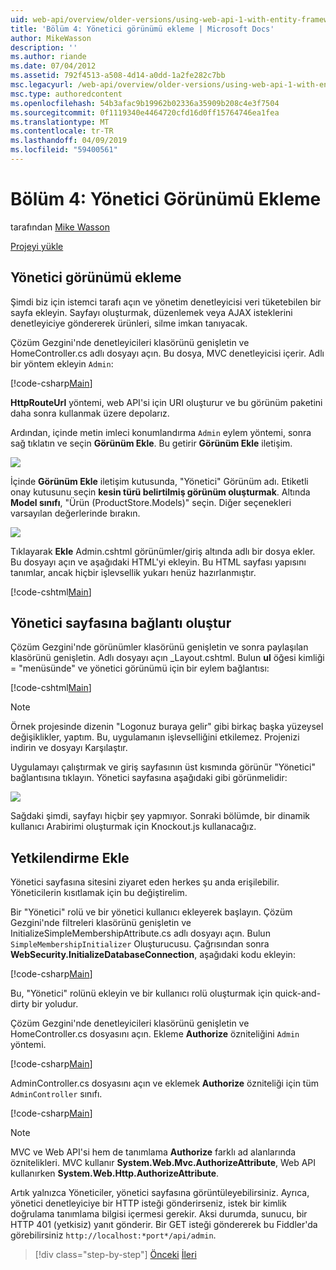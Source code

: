 ```yaml
---
uid: web-api/overview/older-versions/using-web-api-1-with-entity-framework-5/using-web-api-with-entity-framework-part-4
title: 'Bölüm 4: Yönetici görünümü ekleme | Microsoft Docs'
author: MikeWasson
description: ''
ms.author: riande
ms.date: 07/04/2012
ms.assetid: 792f4513-a508-4d14-a0dd-1a2fe282c7bb
msc.legacyurl: /web-api/overview/older-versions/using-web-api-1-with-entity-framework-5/using-web-api-with-entity-framework-part-4
msc.type: authoredcontent
ms.openlocfilehash: 54b3afac9b19962b02336a35909b208c4e3f7504
ms.sourcegitcommit: 0f1119340e4464720cfd16d0ff15764746ea1fea
ms.translationtype: MT
ms.contentlocale: tr-TR
ms.lasthandoff: 04/09/2019
ms.locfileid: "59400561"
---
```

# <a name="part-4-adding-an-admin-view"></a>Bölüm 4: Yönetici Görünümü Ekleme

tarafından [Mike Wasson](https://github.com/MikeWasson)

[Projeyi yükle](http://code.msdn.microsoft.com/ASP-NET-Web-API-with-afa30545)

## <a name="add-an-admin-view"></a>Yönetici görünümü ekleme

Şimdi biz için istemci tarafı açın ve yönetim denetleyicisi veri tüketebilen bir sayfa ekleyin. Sayfayı oluşturmak, düzenlemek veya AJAX isteklerini denetleyiciye göndererek ürünleri, silme imkan tanıyacak.

Çözüm Gezgini'nde denetleyicileri klasörünü genişletin ve HomeController.cs adlı dosyayı açın. Bu dosya, MVC denetleyicisi içerir. Adlı bir yöntem ekleyin `Admin`:

[!code-csharp[Main](using-web-api-with-entity-framework-part-4/samples/sample1.cs)]

**HttpRouteUrl** yöntemi, web API'si için URI oluşturur ve bu görünüm paketini daha sonra kullanmak üzere depolarız.

Ardından, içinde metin imleci konumlandırma `Admin` eylem yöntemi, sonra sağ tıklatın ve seçin **Görünüm Ekle**. Bu getirir **Görünüm Ekle** iletişim.

![](using-web-api-with-entity-framework-part-4/_static/image1.png)

İçinde **Görünüm Ekle** iletişim kutusunda, "Yönetici" Görünüm adı. Etiketli onay kutusunu seçin **kesin türü belirtilmiş görünüm oluşturmak**. Altında **Model sınıfı**, "Ürün (ProductStore.Models)" seçin. Diğer seçenekleri varsayılan değerlerinde bırakın.

![](using-web-api-with-entity-framework-part-4/_static/image2.png)

Tıklayarak **Ekle** Admin.cshtml görünümler/giriş altında adlı bir dosya ekler. Bu dosyayı açın ve aşağıdaki HTML'yi ekleyin. Bu HTML sayfası yapısını tanımlar, ancak hiçbir işlevsellik yukarı henüz hazırlanmıştır.

[!code-cshtml[Main](using-web-api-with-entity-framework-part-4/samples/sample2.cshtml)]

## <a name="create-a-link-to-the-admin-page"></a>Yönetici sayfasına bağlantı oluştur

Çözüm Gezgini'nde görünümler klasörünü genişletin ve sonra paylaşılan klasörünü genişletin. Adlı dosyayı açın \_Layout.cshtml. Bulun **ul** öğesi kimliği = "menüsünde" ve yönetici görünümü için bir eylem bağlantısı:

[!code-cshtml[Main](using-web-api-with-entity-framework-part-4/samples/sample3.cshtml)]

> [!NOTE]
> Örnek projesinde dizenin "Logonuz buraya gelir" gibi birkaç başka yüzeysel değişiklikler, yaptım. Bu, uygulamanın işlevselliğini etkilemez. Projenizi indirin ve dosyayı Karşılaştır.


Uygulamayı çalıştırmak ve giriş sayfasının üst kısmında görünür "Yönetici" bağlantısına tıklayın. Yönetici sayfasına aşağıdaki gibi görünmelidir:

![](using-web-api-with-entity-framework-part-4/_static/image3.png)

Sağdaki şimdi, sayfayı hiçbir şey yapmıyor. Sonraki bölümde, bir dinamik kullanıcı Arabirimi oluşturmak için Knockout.js kullanacağız.

## <a name="add-authorization"></a>Yetkilendirme Ekle

Yönetici sayfasına sitesini ziyaret eden herkes şu anda erişilebilir. Yöneticilerin kısıtlamak için bu değiştirelim.

Bir "Yönetici" rolü ve bir yönetici kullanıcı ekleyerek başlayın. Çözüm Gezgini'nde filtreleri klasörünü genişletin ve InitializeSimpleMembershipAttribute.cs adlı dosyayı açın. Bulun `SimpleMembershipInitializer` Oluşturucusu. Çağrısından sonra **WebSecurity.InitializeDatabaseConnection**, aşağıdaki kodu ekleyin:

[!code-csharp[Main](using-web-api-with-entity-framework-part-4/samples/sample4.cs)]

Bu, "Yönetici" rolünü ekleyin ve bir kullanıcı rolü oluşturmak için quick-and-dirty bir yoludur.

Çözüm Gezgini'nde denetleyicileri klasörünü genişletin ve HomeController.cs dosyasını açın. Ekleme **Authorize** özniteliğini `Admin` yöntemi.

[!code-csharp[Main](using-web-api-with-entity-framework-part-4/samples/sample5.cs)]

AdminController.cs dosyasını açın ve eklemek **Authorize** özniteliği için tüm `AdminController` sınıfı.

[!code-csharp[Main](using-web-api-with-entity-framework-part-4/samples/sample6.cs)]

> [!NOTE]
> MVC ve Web API'si hem de tanımlama **Authorize** farklı ad alanlarında öznitelikleri. MVC kullanır **System.Web.Mvc.AuthorizeAttribute**, Web API kullanırken **System.Web.Http.AuthorizeAttribute**.


Artık yalnızca Yöneticiler, yönetici sayfasına görüntüleyebilirsiniz. Ayrıca, yönetici denetleyiciye bir HTTP isteği gönderirseniz, istek bir kimlik doğrulama tanımlama bilgisi içermesi gerekir. Aksi durumda, sunucu, bir HTTP 401 (yetkisiz) yanıt gönderir. Bir GET isteği göndererek bu Fiddler'da görebilirsiniz `http://localhost:*port*/api/admin`.

> [!div class="step-by-step"]
> [Önceki](using-web-api-with-entity-framework-part-3.md)
> [İleri](using-web-api-with-entity-framework-part-5.md)

